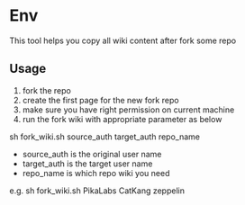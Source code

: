 # Env
This tool helps you copy all wiki content after fork some repo

## Usage
1. fork the repo
2. create the first page for the new fork repo
3. make sure you have right permission on current machine
4. run the fork wiki with appropriate parameter as below

sh fork_wiki.sh source_auth target_auth repo_name

- source_auth is the original user name
- target_auth is the target user name
- repo_name is which repo wiki you need

e.g. sh fork_wiki.sh PikaLabs CatKang zeppelin

